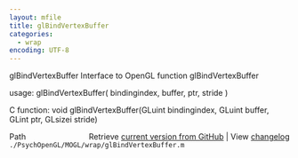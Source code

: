 ```yaml
---
layout: mfile
title: glBindVertexBuffer
categories:
  - wrap
encoding: UTF-8
---
```


glBindVertexBuffer  Interface to OpenGL function glBindVertexBuffer

usage:  glBindVertexBuffer( bindingindex, buffer, ptr, stride )

C function:  void glBindVertexBuffer(GLuint bindingindex, GLuint buffer, GLint ptr, GLsizei stride)


<div class="code_header" style="text-align:right;">
  <span style="float:left;">Path&nbsp;&nbsp;</span> <span class="counter">Retrieve <a href=
  "https://raw.github.com/Psychtoolbox-3/Psychtoolbox-3/beta/./PsychOpenGL/MOGL/wrap/glBindVertexBuffer.m">current version from GitHub</a> | View <a href=
  "https://github.com/Psychtoolbox-3/Psychtoolbox-3/commits/beta/./PsychOpenGL/MOGL/wrap/glBindVertexBuffer.m">changelog</a></span>
</div>
<div class="code">
  <code>./PsychOpenGL/MOGL/wrap/glBindVertexBuffer.m</code>
</div>
